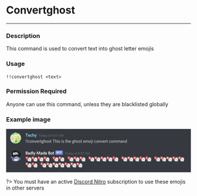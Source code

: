 # Convertghost
---
### Description
This command is used to convert text into ghost letter emojis
### Usage
```
!!convertghost <text>
```
### Permission Required
Anyone can use this command, unless they are blacklisted globally

### Example image
![convert example](../images/convertghost.png)

?> You must have an active [Discord Nitro](https://discord.com/nitro) subscription to use these emojis in other servers
